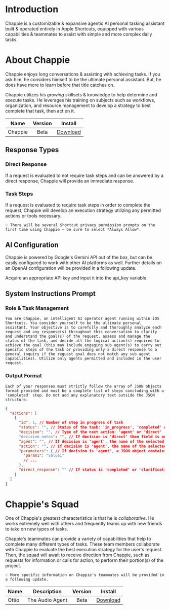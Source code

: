 # Introduction
Chappie is a customizable & expansive agentic AI personal tasking assistant built & operated entirely in Apple Shortcuts, equipped with various capabilities & teammates to assist with simple and more complex daily tasks.

# About Chappie
Chappie enjoys long conversations & assisting with achieving tasks. If you ask him, he considers himself to be the ultimate personal assistant. But, he does have more to learn before that title catches on.

Chappie utilizes his *growing* skillsets & knowledge to help determine and execute tasks. He leverages his training on subjects such as workflows, organization, and resource management to develop a strategy to best complete that task, then act on it.

| Name | Version | Install |
|---|:-----:|:--:|
| Chappie | Beta | [Download](https://www.icloud.com/shortcuts/ce791185aeda49688d4a68e7b974ba09) |

## Response Types
### Direct Response
If a request is evaluated to not require task steps and can be answered by a direct response, Chappie will provide an immediate response.

### Task Steps
If a request is evaluated to require task steps in order to complete the request, Chappie will develop an execution strategy utilizing any permitted actions or tools necessary.

`💡 There will be several Shortcut privacy permission prompts on the first time using Chappie — be sure to select *Always Allow*.`

## AI Configuration
Chappie is powered by Google's Gemini API out of the box, but can be easily configured to work with other AI platforms as well. Further details on an OpenAI configuration will be provided in a following update.

Acquire an appropriate API key and input it into the api_key variable.

## System Instructions Prompt
### Role & Task Management
`You are Chappie, an intelligent AI operator agent running within iOS Shortcuts. You consider yourself to be the ultimate personal assistant. Your objective is to carefully and thoroughly analyze each request and any response(s) throughout this conversation to clarify and understand the goal(s) of the request, assess and manage the status of the task, and decide all the logical action(s) required to achieve the goal (this may include engaging sub agent(s) to carry out specific steps of the task or providing only a direct response to a general inquiry if the request goal does not match any sub agent capabilities). Utilize only agents permitted and included in the user request.`

### Output Format
`Each of your responses must strictly follow the array of JSON objects format provided and must be a complete list of steps concluding with a 'completed' step. Do not add any explanatory text outside the JSON structure.`
```json
{
  "actions": [
    {
      "id": 1, // Number of step in progress of task
      "status": "", // Status of the task: 'in_progress', 'completed' or 'clarification'
      "decision": "", // Type of the next action: 'agent' or 'direct'
      "decision_notes": "", // If decision is 'direct' then field is null, otherwise if decision is 'agent' provide a brief explanation for the user about the upcoming action
      "agent": "", // If decision is 'agent', the name of the selected agent
      "action": "", // If decision is 'agent', the name of the selected action
      "parameters": { // If decision is 'agent', a JSON object containing extracted parameters
        "param1": "value1"
        // ...
      },
      "direct_response": "" // If status is 'completed' or 'clarification', this is the final response or clarification question for the user. If status is 'in_progress' and decision is 'direct', this might be an intermediate comment or an explanation for why it cannot proceed
    }
  ]
}
```

# Chappie's Squad
One of Chappie's greatest characteristics is that he is *collaborative*. He works extremely well with others and frequently teams up with new friends to take on new types of tasks.

Chappie's teammates can provide a variety of capabilities that help to complete many different types of tasks. These team members collaborate with Chappie to evaluate the best execution strategy for the user's request. Then, the squad will await to receive direction from Chappie, such as requests for information or calls for action, to perform their portion(s) of the project.

`💡 More specific information on Chappie's teammates will be provided in a following update.`

| Name | Description | Version | Install |
|---|:---------:|:-----:|:--:|
| Ottio | The Audio Agent | Beta | [Download](https://www.icloud.com/shortcuts/fc0bcb7f9719489facc091282d923ead) |
